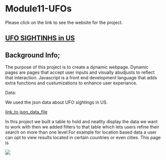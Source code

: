 # Module11-UFOs

Please click on the link to see the website for the project.
<h2>

[UFO SIGHTINHS in US](https://4renginy.github.io/UFOSightingsRY.io)
  

  </h2>

## Background Info;

The purpose of this project is to create a dynamic webpage. Dynamic pages are pages that accept user inputs and visually abudjusts to reflect that interaction.
Javascript is a front end development language that adds extra functions and custumizations to enhance user experiance.

 Data:
 
 We used the json data about UFO sightings in US.

[link_to json_data_file](https://github.com/4renginy/Module11-UFOs/blob/main/Static/js/data.js)

In this project we built a table to hold and neatlty display the data we want to work with then we added filters to that table which lets users refine their search on more than one level.For example for location based data a user can opt to view results located in certain countries or even cities. This page is 


![](https://github.com/4renginy/UFOSightingsRY.io/blob/main/filter.PNG)


